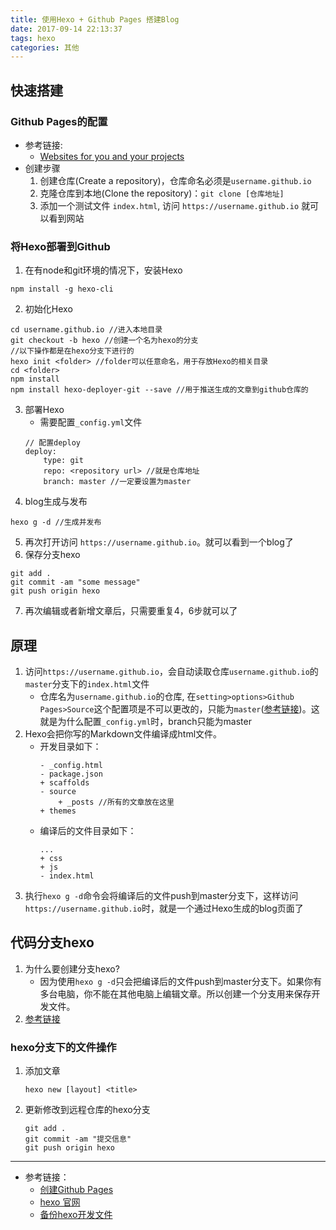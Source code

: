 ```yaml
---
title: 使用Hexo + Github Pages 搭建Blog
date: 2017-09-14 22:13:37
tags: hexo
categories: 其他
---
```


## 快速搭建
### Github Pages的配置
* 参考链接:
    - [Websites for you and your projects](https://pages.github.com/)
* 创建步骤
    1. 创建仓库(Create a repository)，仓库命名必须是`username.github.io`
    2. 克隆仓库到本地(Clone the repository)：`git clone [仓库地址]`
    3. 添加一个测试文件 `index.html`, 访问 `https://username.github.io` 就可以看到网站

### 将Hexo部署到Github
1. 在有node和git环境的情况下，安装Hexo
```
npm install -g hexo-cli
```
2. 初始化Hexo
```
cd username.github.io //进入本地目录
git checkout -b hexo //创建一个名为hexo的分支
//以下操作都是在hexo分支下进行的
hexo init <folder> //folder可以任意命名，用于存放Hexo的相关目录
cd <folder>
npm install
npm install hexo-deployer-git --save //用于推送生成的文章到github仓库的
```
3. 部署Hexo
    * 需要配置`_config.yml`文件
    ```
    // 配置deploy
    deploy:
        type: git
        repo: <repository url> //就是仓库地址
        branch: master //一定要设置为master
    ```
4. blog生成与发布
```
hexo g -d //生成并发布
```
5. 再次打开访问 `https://username.github.io`。就可以看到一个blog了
6. 保存分支hexo
```
git add .
git commit -am "some message"
git push origin hexo
```
7. 再次编辑或者新增文章后，只需要重复4，6步就可以了

## 原理
1. 访问`https://username.github.io`，会自动读取仓库`username.github.io`的`master`分支下的`index.html`文件
    * 仓库名为`username.github.io`的仓库, 在`setting>options>Github Pages>Source`这个配置项是不可以更改的，只能为`master`([参考链接](https://help.github.com/articles/configuring-a-publishing-source-for-github-pages/))。这就是为什么配置`_config.yml`时，branch只能为master
2. Hexo会把你写的Markdown文件编译成html文件。
    * 开发目录如下：
        ```
        - _config.html
        - package.json
        + scaffolds
        - source
            + _posts //所有的文章放在这里
        + themes
        ```
    * 编译后的文件目录如下：
        ```
        ...
        + css
        + js
        - index.html
        ```
3. 执行`hexo g -d`命令会将编译后的文件push到master分支下，这样访问`https://username.github.io`时，就是一个通过Hexo生成的blog页面了

## 代码分支hexo
1. 为什么要创建分支hexo?
    * 因为使用`hexo g -d`只会把编译后的文件push到master分支下。如果你有多台电脑，你不能在其他电脑上编辑文章。所以创建一个分支用来保存开发文件。
2. [参考链接](https://www.zhihu.com/question/21193762)

### hexo分支下的文件操作
1. 添加文章
    ```
    hexo new [layout] <title>
    ```
2. 更新修改到远程仓库的hexo分支
    ```
    git add .
    git commit -am "提交信息"
    git push origin hexo
    ```
- - -
* 参考链接：
    - [创建Github Pages](https://pages.github.com/)
    - [hexo 官网](https://hexo.io/)
    - [备份hexo开发文件](https://www.zhihu.com/question/21193762)
